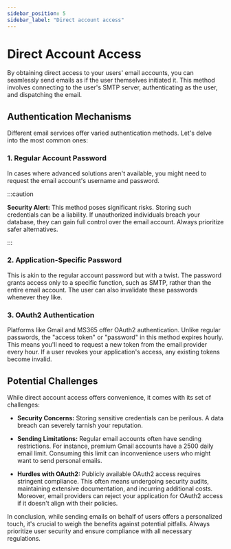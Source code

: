 ```yaml
---
sidebar_position: 5
sidebar_label: "Direct account access"
---
```


# Direct Account Access

By obtaining direct access to your users' email accounts, you can seamlessly send emails as if the user themselves initiated it. This method involves connecting to the user's SMTP server, authenticating as the user, and dispatching the email.

## Authentication Mechanisms

Different email services offer varied authentication methods. Let's delve into the most common ones:

### 1. Regular Account Password

In cases where advanced solutions aren't available, you might need to request the email account's username and password.

:::caution

**Security Alert:** This method poses significant risks. Storing such credentials can be a liability. If unauthorized individuals breach your database, they can gain full control over the email account. Always prioritize safer alternatives.

:::

### 2. Application-Specific Password

This is akin to the regular account password but with a twist. The password grants access only to a specific function, such as SMTP, rather than the entire email account. The user can also invalidate these passwords whenever they like.

### 3. OAuth2 Authentication

Platforms like Gmail and MS365 offer OAuth2 authentication. Unlike regular passwords, the "access token" or "password" in this method expires hourly. This means you'll need to request a new token from the email provider every hour. If a user revokes your application's access, any existing tokens become invalid.

## Potential Challenges

While direct account access offers convenience, it comes with its set of challenges:

- **Security Concerns:** Storing sensitive credentials can be perilous. A data breach can severely tarnish your reputation.
- **Sending Limitations:** Regular email accounts often have sending restrictions. For instance, premium Gmail accounts have a 2500 daily email limit. Consuming this limit can inconvenience users who might want to send personal emails.

- **Hurdles with OAuth2:** Publicly available OAuth2 access requires stringent compliance. This often means undergoing security audits, maintaining extensive documentation, and incurring additional costs. Moreover, email providers can reject your application for OAuth2 access if it doesn't align with their policies.

In conclusion, while sending emails on behalf of users offers a personalized touch, it's crucial to weigh the benefits against potential pitfalls. Always prioritize user security and ensure compliance with all necessary regulations.
